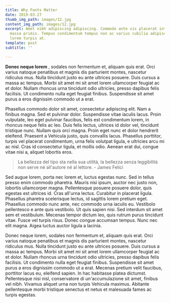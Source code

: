 ```yaml
---
title: Why Fonts Matter
date: 2019-03-27
thumb_img_path: images/12.jpg
content_img_path: images/12.jpg
excerpt: Amet nibh adipiscing adipiscing. Commodo ante vis placerat interdum massa
  massa primis. Tempus condimentum tempus non ac varius cubilia adipiscing placerat
  lorem turpis at.
template: post
subtitle: ''

---
```

**Donec neque lorem** , sodales non fermentum et, aliquam quis erat. Orci varius natoque penatibus et magnis dis parturient montes, nascetur ridiculus mus. Nulla tincidunt justo eu ante ultrices posuere. Duis cursus a massa ac tempus. Morbi sit amet mi sit amet lorem ullamcorper feugiat ac et dolor. Nullam rhoncus urna tincidunt odio ultricies, presso dapibus felis facilisis. Ut condimento nulla eget feugiat finibus. Suspendisse sit amet purus a eros dignissim commodo ut a erat.

Phasellus commodo dolor sit amet, consectetur adipiscing elit. Nam a finibus magna. Sed et pulvinar dolor. Suspendisse vitae iaculis lacus. Proin vulputate, leo eget pulvinar faucibus, felis est condimentum lorem, in rhoncus neque felis ac leo. Duis felis lectus, ultrices id dolor vel, tincidunt tristique nunc. Nullam quis orci magna. Proin eget nunc et dolor hendrerit eleifend. Praesent a Vehicula justo, quis convallis lacus. Phasellus porttitor, turpis vel placerat condimentum, urna felis volutpat ligula, e ultricies arcu mi ac nisl. Cras id consectetur ligula, et mollis odio. Aenean erat dui, congue vitae nisi a, aliquet lobortis eros.

> La bellezza del tipo sta nella sua utilità, la bellezza senza leggibilità non serve né all'autore né al lettore. - James Felici

Sed augue lorem, porta nec lorem et, luctus egestas nunc. Sed in tellus presso enim commodo pharetra. Mauris nisi ipsum, auctor nec justo non, lobortis ullamcorper magna. Pellentesque posuere posuere dolor, quis egestas est ultrices id. Cras all'urna lectus. Curabitur in placerat ligula. Phasellus pharetra scelerisque lectus, id sagittis lorem pretium eget. Phasellus commodo nunc ante, nec commodo urna iaculis eu. Vestibolo pellentesco e ante quis vestibolo. Ut quis sapien nisi. Sed interdum sit amet sem et vestibulum. Mecenas tempor dictum leo, quis rutrum purus tincidunt vitae. Fusce vel turpis risus. Donec congue accumsan tempus. Nunc nec elit magna. Aigea luctus auctor ligula a lacinia.

Donec neque lorem, sodales non fermentum et, aliquam quis erat. Orci varius natoque penatibus et magnis dis parturient montes, nascetur ridiculus mus. Nulla tincidunt justo eu ante ultrices posuere. Duis cursus a massa ac tempus. Morbi sit amet mi sit amet lorem ullamcorper feugiat ac et dolor. Nullam rhoncus urna tincidunt odio ultricies, presso dapibus felis facilisis. Ut condimento nulla eget feugiat finibus. Suspendisse sit amet purus a eros dignissim commodo ut a erat. Mecenas pretium velit faucibus, porttitor lacus eu, eleifend sapien. In hac habitasse platea dictumst. Pellentesque nisi nisl, conservatore di un'accumulazione sit amet, finibus vel nibh. Vivamus aliquet urna non turpis Vehicula maximus. Abitante pellentesque morbi tristique senectus et netus et malesuada fames ac turpis egestas.